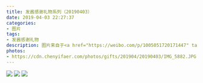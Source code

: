 ```yaml
---
title: 发酱感谢礼物系列（20190403）
date: 2019-04-03 22:27:37
categories:
- 图片
tags:
- 发酱感谢礼物
description: 图片来自于<a href="https://weibo.com/p/1005051720171447" target="_blank">quanmmmmm</a><br/> “谢谢小胖丁的护肤大礼包～～”（因为包裹不是按时间顺序晒的，正好给大家提前拜个早年～～）
photos: 
- https://cdn.chenyifaer.com/photos/gifts/201904/20190403/IMG_5882.JPG
---
```


![](https://cdn.chenyifaer.com/photos/gifts/201904/20190403/IMG_5883.JPG)
![](https://cdn.chenyifaer.com/photos/gifts/201904/20190403/IMG_5884.JPG)
![](https://cdn.chenyifaer.com/photos/gifts/201904/20190403/IMG_5885.JPG)
